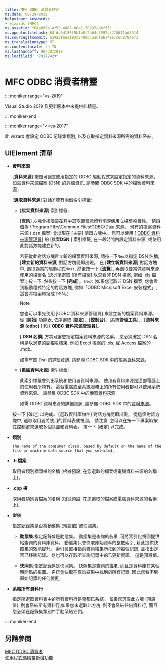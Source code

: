 ```yaml
---
title: MFC ODBC 消費者精靈
ms.date: 08/29/2019
helpviewer_keywords:
- wizards [MFC]
ms.assetid: f64a890b-a252-4887-88a1-782a7cd4ff3d
ms.openlocfilehash: 84fdc0d180f5b1b0f2e64c3597cb474611ad3914
ms.sourcegitcommit: e10a5feea193c249ddc5a6faba48e7c6d8784e73
ms.translationtype: MT
ms.contentlocale: zh-TW
ms.lasthandoff: 08/30/2019
ms.locfileid: "70177429"
---
```

# <a name="mfc-odbc-consumer-wizard"></a>MFC ODBC 消費者精靈

::: moniker range="vs-2019"

Visual Studio 2019 及更新版本中未提供此精靈。

::: moniker-end

::: moniker range="<=vs-2017"

此 wizard 會設定 ODBC 記錄集類別, 以及存取指定資料來源所需的資料系結。

## <a name="uielement-list"></a>UIElement 清單

- **資料來源**

  [**資料來源**] 按鈕可讓您使用指定的 ODBC 驅動程式來設定指定的資料來源。 如需資料來源檔案 (DSN) 的詳細資訊, 請參閱 ODBC SDK 中的檔案[資料來源](/sql/odbc/reference/file-data-sources)。

  [**選取資料來源**] 對話方塊有兩個索引標籤:

  - [檔案**資料來源**] 索引標籤:

     [**查詢**] 方塊會指定要在其中選取要當做資料來源使用之檔案的目錄。 預設值為 \Program Files\Common Files\ODBC\Data 來源。 現有的檔案資料來源 (.dsn 檔案) 會出現在 [主要] 清單方塊中。 您可以使用 [ [ODBC 資料來源管理員](/sql/odbc/admin/odbc-data-source-administrator)] 的 [檔案**DSN** ] 索引標籤, 在一段時間內設定資料來源, 或使用此對話方塊建立新的。

     若要從此對話方塊建立新的檔案資料來源, 請按一下`New`以指定 DSN 名稱; [**建立新的資料來源**] 對話方塊隨即出現。 在 [**建立新資料來源**] 對話方塊中, 選取適當的驅動程式`Next`, 然後按一下 **[流覽]** , 再選取要當做資料來源使用的檔案名 (您必須選取 [所有檔案] 以查看非 DSN 檔案, 例如 .xls 檔案); 按一下, 然後按一下 **[完成]。** `Next` (如果您選取非 DSN 檔案, 您會看到驅動程式特定的對話方塊, 例如「ODBC Microsoft Excel 安裝程式」, 這會將檔案轉換成 DSN。)

     > [!NOTE]
     > 您也可以事先使用 [ODBC 資料來源管理員] 來建立新的檔案資料來源。 從 [**開始**] 功能表, 依序選取 [**設定**]、[**控制台**]、[系統**管理工具**]、 **[資料來源 (odbc)** ] 和 [ **ODBC 資料來源管理員**]。

     [ **DSN 名稱**] 方塊可讓您指定檔案資料來源的名稱。 您必須確定 DSN 名稱是以適當的副檔名結束, 例如 Excel 檔案的 .xls, 或 Access 檔案的 .mdb。

     如需有關 Dsn 的詳細資訊, 請參閱 ODBC SDK 中的檔案[資料來源](/sql/odbc/reference/file-data-sources)。

  - [**電腦資料來源**] 索引標籤:

     此索引標籤會列出系統和使用者資料來源。 使用者資料來源是這部電腦上的使用者所特有。 這台電腦或全系統服務上的所有使用者都可以使用系統資料來源。 請參閱 ODBC SDK 中的[機器資料來源](/sql/odbc/reference/machine-data-sources)

     如需 ODBC 資料來源的詳細資訊, 請參閱 ODBC SDK 中的[資料來源](/sql/odbc/reference/data-sources)。

  按一下 [確定] 以完成。 [選取資料庫物件] 對話方塊隨即出現。 從這個對話方塊中, 選取取用者將使用的資料表或視圖。 請注意, 您可以在按一下專案時按住控制鍵來選取多個視圖和資料表。 按一下 [確定] 以完成。

- **類別**

      The name of the consumer class, based by default on the name of the file or machine data source that you selected.

- **.h 檔案**

   取用者類別標頭檔的名稱 (根據預設, 在您選取的檔案或電腦資料來源的名稱上)。

- **.cpp 檔**

   取用者類別實檔案的名稱 (根據預設, 在您選取的檔案或電腦資料來源的名稱上)。

- **型別**

   指定記錄集是否為動態集 (預設值) 或快照集。

   - **動態集**:指定記錄集是動態集。 動態集是查詢的結果, 可將索引化視圖提供給查詢的資料庫資料。 動態集只會快取原始資料的整數索引, 藉此提供快照集的效能提升。 索引會直接指向查詢結果所找到的每個記錄, 並指出是否已移除記錄。 您也可以存取所查詢記錄中的已更新資訊。 這是預設值。

   - **快照**集:指定記錄集是快照集。 快照集是查詢的結果, 而且是資料庫在某個時間點的視圖。 系統會快取在查詢結果中找到的所有記錄, 因此您看不到原始記錄的任何變更。

- **系結所有資料行**

   指定所選取資料表中的所有資料行是否都已系結。 如果您選取此方塊 (預設值), 則會系結所有資料行;如果您未選取此方塊, 則不會系結任何資料行, 而且您必須在記錄集類別中手動系結它們。

::: moniker-end

## <a name="see-also"></a>另請參閱

[MFC ODBC 消費者](../../mfc/reference/adding-an-mfc-odbc-consumer.md)<br/>
[使用程式碼精靈新增功能](../../ide/adding-functionality-with-code-wizards-cpp.md)
